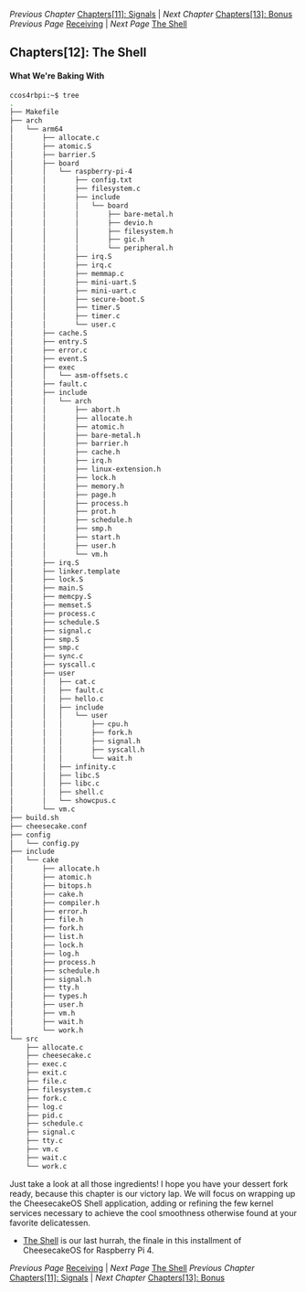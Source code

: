 *Previous Chapter* [Chapters[11]: Signals](../chapter11/chapter11.md) | *Next Chapter* [Chapters[13]: Bonus](../chapter13/chapter13.md)  
*Previous Page* [Receiving](../chapter11/receiving.md)  |  *Next Page* [The Shell](shell.md)

## Chapters[12]: The Shell

#### What We're Baking With

```bash
ccos4rbpi:~$ tree
.
├── Makefile
├── arch
│   └── arm64
│       ├── allocate.c
│       ├── atomic.S
│       ├── barrier.S
│       ├── board
│       │   └── raspberry-pi-4
│       │       ├── config.txt
│       │       ├── filesystem.c
│       │       ├── include
│       │       │   └── board
│       │       │       ├── bare-metal.h
│       │       │       ├── devio.h
│       │       │       ├── filesystem.h
│       │       │       ├── gic.h
│       │       │       └── peripheral.h
│       │       ├── irq.S
│       │       ├── irq.c
│       │       ├── memmap.c
│       │       ├── mini-uart.S
│       │       ├── mini-uart.c
│       │       ├── secure-boot.S
│       │       ├── timer.S
│       │       ├── timer.c
│       │       └── user.c
│       ├── cache.S
│       ├── entry.S
│       ├── error.c
│       ├── event.S
│       ├── exec
│       │   └── asm-offsets.c
│       ├── fault.c
│       ├── include
│       │   └── arch
│       │       ├── abort.h
│       │       ├── allocate.h
│       │       ├── atomic.h
│       │       ├── bare-metal.h
│       │       ├── barrier.h
│       │       ├── cache.h
│       │       ├── irq.h
│       │       ├── linux-extension.h
│       │       ├── lock.h
│       │       ├── memory.h
│       │       ├── page.h
│       │       ├── process.h
│       │       ├── prot.h
│       │       ├── schedule.h
│       │       ├── smp.h
│       │       ├── start.h
│       │       ├── user.h
│       │       └── vm.h
│       ├── irq.S
│       ├── linker.template
│       ├── lock.S
│       ├── main.S
│       ├── memcpy.S
│       ├── memset.S
│       ├── process.c
│       ├── schedule.S
│       ├── signal.c
│       ├── smp.S
│       ├── smp.c
│       ├── sync.c
│       ├── syscall.c
│       ├── user
│       │   ├── cat.c
│       │   ├── fault.c
│       │   ├── hello.c
│       │   ├── include
│       │   │   └── user
│       │   │       ├── cpu.h
│       │   │       ├── fork.h
│       │   │       ├── signal.h
│       │   │       ├── syscall.h
│       │   │       └── wait.h
│       │   ├── infinity.c
│       │   ├── libc.S
│       │   ├── libc.c
│       │   ├── shell.c
│       │   └── showcpus.c
│       └── vm.c
├── build.sh
├── cheesecake.conf
├── config
│   └── config.py
├── include
│   └── cake
│       ├── allocate.h
│       ├── atomic.h
│       ├── bitops.h
│       ├── cake.h
│       ├── compiler.h
│       ├── error.h
│       ├── file.h
│       ├── fork.h
│       ├── list.h
│       ├── lock.h
│       ├── log.h
│       ├── process.h
│       ├── schedule.h
│       ├── signal.h
│       ├── tty.h
│       ├── types.h
│       ├── user.h
│       ├── vm.h
│       ├── wait.h
│       └── work.h
└── src
    ├── allocate.c
    ├── cheesecake.c
    ├── exec.c
    ├── exit.c
    ├── file.c
    ├── filesystem.c
    ├── fork.c
    ├── log.c
    ├── pid.c
    ├── schedule.c
    ├── signal.c
    ├── tty.c
    ├── vm.c
    ├── wait.c
    └── work.c
```

Just take a look at all those ingredients! I hope you have your dessert fork ready, because this chapter is our victory lap. We will focus on wrapping up the CheesecakeOS Shell application, adding or refining the few kernel services necessary to achieve the cool smoothness otherwise found at your favorite delicatessen.

- [The Shell](shell.md) is our last hurrah, the finale in this installment of CheesecakeOS for Raspberry Pi 4.

*Previous Page* [Receiving](../chapter11/receiving.md)  |  *Next Page* [The Shell](shell.md)
*Previous Chapter* [Chapters[11]: Signals](../chapter11/chapter11.md) | *Next Chapter* [Chapters[13]: Bonus](../chapter13/chapter13.md)  
